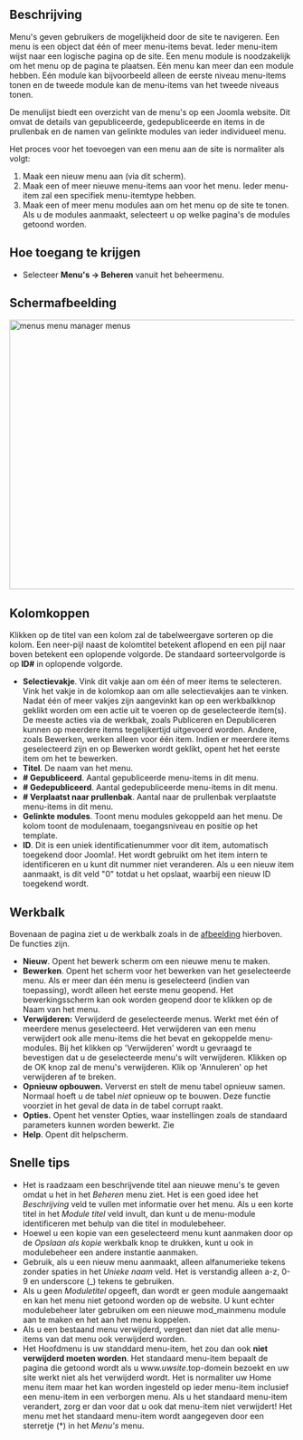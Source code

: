 <!-- Filename: Help4.x:Menus / Display title: Menu's -->

## Beschrijving

Menu's geven gebruikers de mogelijkheid door de site te navigeren. Een
menu is een object dat één of meer menu-items bevat. Ieder menu-item
wijst naar een logische pagina op de site. Een menu module is
noodzakelijk om het menu op de pagina te plaatsen. Eén menu kan meer dan
een module hebben. Eén module kan bijvoorbeeld alleen de eerste niveau
menu-items tonen en de tweede module kan de menu-items van het tweede
niveaus tonen.

De menulijst biedt een overzicht van de menu's op een Joomla website.
Dit omvat de details van gepubliceerde, gedepubliceerde en items in de
prullenbak en de namen van gelinkte modules van ieder individueel menu.

Het proces voor het toevoegen van een menu aan de site is normaliter als
volgt:

1.  Maak een nieuw menu aan (via dit scherm).
2.  Maak een of meer nieuwe menu-items aan voor het menu. Ieder
    menu-item zal een specifiek menu-itemtype hebben.
3.  Maak een of meer menu modules aan om het menu op de site te tonen.
    Als u de modules aanmaakt, selecteert u op welke pagina's de modules
    getoond worden.

## Hoe toegang te krijgen

- Selecteer **Menu's → Beheren** vanuit het beheermenu.

## Schermafbeelding

<img
src="https://docs.joomla.org/images/thumb/6/61/Help-4x-menus-menu-manager-menus-nl.png/800px-Help-4x-menus-menu-manager-menus-nl.png"
decoding="async"
srcset="https://docs.joomla.org/images/6/61/Help-4x-menus-menu-manager-menus-nl.png 1.5x"
data-file-width="1159" data-file-height="690" width="800" height="476"
alt="menus menu manager menus" />

## Kolomkoppen

Klikken op de titel van een kolom zal de tabelweergave sorteren op die
kolom. Een neer-pijl naast de kolomtitel betekent aflopend en een pijl
naar boven betekent een oplopende volgorde. De standaard sorteervolgorde
is op **ID#** in oplopende volgorde.

- **Selectievakje**. Vink dit vakje aan om één of meer items te
  selecteren. Vink het vakje in de kolomkop aan om alle selectievakjes
  aan te vinken. Nadat één of meer vakjes zijn aangevinkt kan op een
  werkbalkknop geklikt worden om een actie uit te voeren op de
  geselecteerde item(s). De meeste acties via de werkbak, zoals
  Publiceren en Depubliceren kunnen op meerdere items tegelijkertijd
  uitgevoerd worden. Andere, zoals Bewerken, werken alleen voor één
  item. Indien er meerdere items geselecteerd zijn en op Bewerken wordt
  geklikt, opent het het eerste item om het te bewerken.
- **Titel**. De naam van het menu.
- **\# Gepubliceerd**. Aantal gepubliceerde menu-items in dit menu.
- **\# Gedepubliceerd**. Aantal gedepubliceerde menu-items in dit menu.
- **\# Verplaatst naar prullenbak**. Aantal naar de prullenbak
  verplaatste menu-items in dit menu.
- **Gelinkte modules**. Toont menu modules gekoppeld aan het menu. De
  kolom toont de modulenaam, toegangsniveau en positie op het template.
- **ID**. Dit is een uniek identificatienummer voor dit item,
  automatisch toegekend door Joomla!. Het wordt gebruikt om het item
  intern te identificeren en u kunt dit nummer niet veranderen. Als u
  een nieuw item aanmaakt, is dit veld "0" totdat u het opslaat, waarbij
  een nieuw ID toegekend wordt.

## Werkbalk

Bovenaan de pagina ziet u de werkbalk zoals in de
[afbeelding](#Schermafbeelding) hierboven. De functies zijn.

- **Nieuw**. Opent het bewerk scherm om een nieuwe menu te maken.
- **Bewerken**. Opent het scherm voor het bewerken van het geselecteerde
  menu. Als er meer dan één menu is geselecteerd (indien van
  toepassing), wordt alleen het eerste menu geopend. Het
  bewerkingsscherm kan ook worden geopend door te klikken op de Naam van
  het menu.
- **Verwijderen:** Verwijderd de geselecteerde menus. Werkt met één of
  meerdere menus geselecteerd. Het verwijderen van een menu verwijdert
  ook alle menu-items die het bevat en gekoppelde menu-modules. Bij het
  klikken op 'Verwijderen' wordt u gevraagd te bevestigen dat u de
  geselecteerde menu's wilt verwijderen. Klikken op de OK knop zal de
  menu's verwijderen. Klik op 'Annuleren' op het verwijderen af te
  breken.
- **Opnieuw opbouwen.** Ververst en stelt de menu tabel opnieuw samen.
  Normaal hoeft u de tabel *niet* opnieuw op te bouwen. Deze functie
  voorziet in het geval de data in de tabel corrupt raakt.
- **Opties.** Opent het venster Opties, waar instellingen zoals de
  standaard parameters kunnen worden bewerkt. Zie
- **Help**. Opent dit helpscherm.

## Snelle tips

- Het is raadzaam een beschrijvende titel aan nieuwe menu's te geven
  omdat u het in het *Beheren* menu ziet. Het is een goed idee het
  *Beschrijving* veld te vullen met informatie over het menu. Als u een
  korte titel in het *Module titel* veld invult, dan kunt u de
  menu-module identificeren met behulp van die titel in modulebeheer.
- Hoewel u een kopie van een geselecteerd menu kunt aanmaken door op de
  *Opslaan als kopie* werkbalk knop te drukken, kunt u ook in
  modulebeheer een andere instantie aanmaken.
- Gebruik, als u een nieuw menu aanmaakt, alleen alfanumerieke tekens
  zonder spaties in het *Unieke naam* veld. Het is verstandig alleen
  a-z, 0-9 en underscore (\_) tekens te gebruiken.
- Als u geen *Moduletitel* opgeeft, dan wordt er geen module aangemaakt
  en kan het menu niet getoond worden op de website. U kunt echter
  modulebeheer later gebruiken om een nieuwe mod_mainmenu module aan te
  maken en het aan het menu koppelen.
- Als u een bestaand menu verwijderd, vergeet dan niet dat alle
  menu-items van dat menu ook verwijderd worden.
- Het Hoofdmenu is uw standdard menu-item, het zou dan ook **niet
  verwijderd moeten worden**. Het standaard menu-item bepaalt de pagina
  die getoond wordt als u www.*uwsite*.top-domein bezoekt en uw site
  werkt niet als het verwijderd wordt. Het is normaliter uw Home menu
  item maar het kan worden ingesteld op ieder menu-item inclusief een
  menu-item in een verborgen menu. Als u het standaard menu-item
  verandert, zorg er dan voor dat u ook dat menu-item niet verwijdert!
  Het menu met het standaard menu-item wordt aangegeven door een
  sterretje (\*) in het *Menu's* menu.
